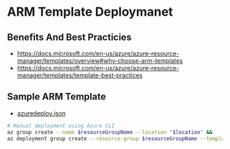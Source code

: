 # ARM Template Deploymanet

## Benefits And Best Practicies

- https://docs.microsoft.com/en-us/azure/azure-resource-manager/templates/overview#why-choose-arm-templates
- https://docs.microsoft.com/en-us/azure/azure-resource-manager/templates/template-best-practices

## Sample ARM Template

- [azuredeploy.json](azuredeploy.json)

```bash
# Manual deployment using Azure CLI
az group create --name $resourceGroupName --location "$location" &&
az deployment group create --resource-group $resourceGroupName --template-file "$HOME/azuredeploy.json"
```